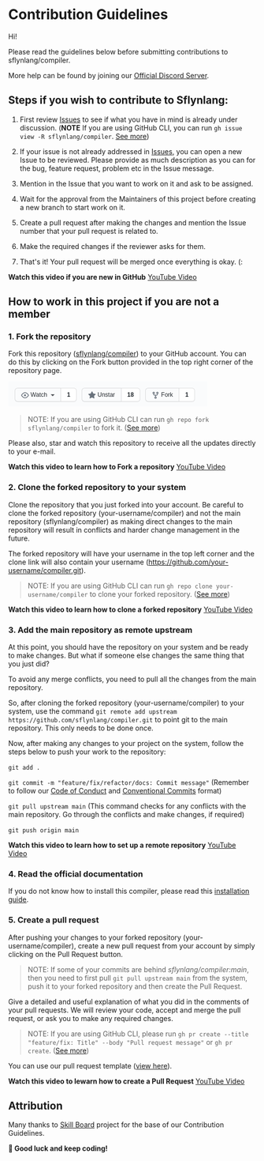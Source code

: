 # Contribution Guidelines

Hi!

Please read the guidelines below before submitting contributions to sflynlang/compiler.

More help can be found by joining our [Official Discord Server](https://discord.gg/XdeRFHt).

## Steps if you wish to contribute to Sflynlang:
1. First review [Issues](https://github.com/sflynlang/compiler/issues) to see if what you have in mind is already under discussion. (**NOTE** If you are using GitHub CLI, you can run `gh issue view -R sflynlang/compiler`. [See more](https://cli.github.com/manual/gh_issue_view))

2. If your issue is not already addressed in [Issues](https://github.com/sflynlang/compiler/issues), you can open a new Issue to be reviewed. Please provide as much description as you can for the bug, feature request, problem etc in the Issue message.

3. Mention in the Issue that you want to work on it and ask to be assigned.

4. Wait for the approval from the Maintainers of this project before creating a new branch to start work on it.

5. Create a pull request after making the changes and mention the Issue number that your pull request is related to.

6. Make the required changes if the reviewer asks for them.

7. That's it! Your pull request will be merged once everything is okay. (:

**Watch this video if you are new in GitHub** [YouTube Video](https://youtu.be/HbSjyU2vf6Y)

## How to work in this project if you are not a member

### 1. Fork the repository
Fork this repository ([sflynlang/compiler](https://github.com/sflynlang/conpiler)) to your GitHub account. You can do this by clicking on the Fork button provided in the top right corner of the repository page.

![Fork Image](./assets/readme/fork_image.png)

> NOTE: If you are using GitHub CLI can run `gh repo fork sflynlang/compiler` to fork it. ([See more](https://cli.github.com/manual/gh_repo_fork))

Please also, star and watch this repository to receive all the updates directly to your e-mail.

**Watch this video to learn how to Fork a repository** [YouTube Video](https://youtu.be/HbSjyU2vf6Y?t=101)

### 2. Clone the forked repository to your system
Clone the repository that you just forked into your account. Be careful to clone the forked repository (your-username/compiler) and not the main repository (sflynlang/compiler) as making direct changes to the main repository will result in conflicts and harder change management in the future.

The forked repository will have your username in the top left corner and the clone link will also contain your username (https://github.com/your-username/compiler.git).

> NOTE: If you are using GitHub CLI can run `gh repo clone your-username/compiler` to clone your forked repository. ([See more](https://cli.github.com/manual/gh_repo_clone))

**Watch this video to learn how to clone a forked repository** [YouTube Video](https://youtu.be/HbSjyU2vf6Y?t=134)

### 3. Add the main repository as remote upstream
At this point, you should have the repository on your system and be ready to make changes. But what if someone else changes the same thing that you just did?

To avoid any merge conflicts, you need to pull all the changes from the main repository.

So, after cloning the forked repository (your-username/compiler) to your system, use the command `git remote add upstream https://github.com/sflynlang/compiler.git` to point git to the main repository. This only needs to be done once.

Now, after making any changes to your project on the system, follow the steps below to push your work to the repository:

`git add .`

`git commit -m "feature/fix/refactor/docs: Commit message"` (Remember to follow our [Code of Conduct](./CODE_OF_CONDUCT.md) and [Conventional Commits](https://www.conventionalcommits.org/en/v1.0.0/) format)

`git pull upstream main` (This command checks for any conflicts with the main repository. Go through the conflicts and make changes, if required)

`git push origin main`

**Watch this video to learn how to set up a remote repository** [YouTube Video](https://youtu.be/-zvHQXnBO6c)

### 4. Read the official documentation
If you do not know how to install this compiler, please read this [installation guide](https://github.com/sflynlang/compiler/wiki#installation).

### 5. Create a pull request
After pushing your changes to your forked repository (your-username/compiler), create a new pull request from your account by simply clicking on the Pull Request button.

> NOTE: If some of your commits are behind _sflynlang/compiler:main_, then you need to first pull `git pull upstream main` from the system, push it to your forked repository and then create the Pull Request.

Give a detailed and useful explanation of what you did in the comments of your pull requests. We will review your code, accept and merge the pull request, or ask you to make any required changes.

> NOTE: If you are using GitHub CLI, please run `gh pr create --title "feature/fix: Title" --body "Pull request message"` or `gh pr create`. ([See more](https://cli.github.com/manual/gh_pr_create))

You can use our pull request template ([view here](./.github/PULL_REQUEST_TEMPLATE.md)).

**Watch this video to lewarn how to create a Pull Request** [YouTube Video](https://youtu.be/HbSjyU2vf6Y?t=297)

## Attribution
Many thanks to [Skill Board](https://github.com/devscollab/skill-board) project for the base of our Contribution Guidelines.

**🎉 Good luck and keep coding!**
